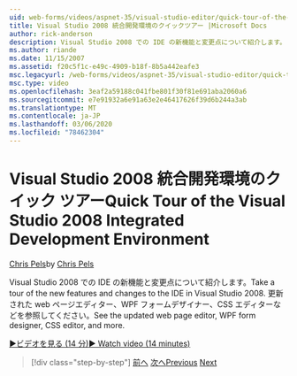 ```yaml
---
uid: web-forms/videos/aspnet-35/visual-studio-editor/quick-tour-of-the-visual-studio-2008-integrated-development-environment
title: Visual Studio 2008 統合開発環境のクイックツアー |Microsoft Docs
author: rick-anderson
description: Visual Studio 2008 での IDE の新機能と変更点について紹介します。 更新された web ページエディター、WPF フォームデザイナー、CSS エディターなどを参照してください。
ms.author: riande
ms.date: 11/15/2007
ms.assetid: f20c5f1c-e49c-4909-b18f-8b5a442eafe3
msc.legacyurl: /web-forms/videos/aspnet-35/visual-studio-editor/quick-tour-of-the-visual-studio-2008-integrated-development-environment
msc.type: video
ms.openlocfilehash: 3eaf2a59188c041fbe801f30f81e691aba2060a6
ms.sourcegitcommit: e7e91932a6e91a63e2e46417626f39d6b244a3ab
ms.translationtype: MT
ms.contentlocale: ja-JP
ms.lasthandoff: 03/06/2020
ms.locfileid: "78462304"
---
```

# <a name="quick-tour-of-the-visual-studio-2008-integrated-development-environment"></a><span data-ttu-id="d21c8-104">Visual Studio 2008 統合開発環境のクイック ツアー</span><span class="sxs-lookup"><span data-stu-id="d21c8-104">Quick Tour of the Visual Studio 2008 Integrated Development Environment</span></span>

<span data-ttu-id="d21c8-105">[Chris Pels](https://twitter.com/chrispels)</span><span class="sxs-lookup"><span data-stu-id="d21c8-105">by [Chris Pels](https://twitter.com/chrispels)</span></span>

<span data-ttu-id="d21c8-106">Visual Studio 2008 での IDE の新機能と変更点について紹介します。</span><span class="sxs-lookup"><span data-stu-id="d21c8-106">Take a tour of the new features and changes to the IDE in Visual Studio 2008.</span></span> <span data-ttu-id="d21c8-107">更新された web ページエディター、WPF フォームデザイナー、CSS エディターなどを参照してください。</span><span class="sxs-lookup"><span data-stu-id="d21c8-107">See the updated web page editor, WPF form designer, CSS editor, and more.</span></span>

[<span data-ttu-id="d21c8-108">&#9654;ビデオを見る (14 分)</span><span class="sxs-lookup"><span data-stu-id="d21c8-108">&#9654; Watch video (14 minutes)</span></span>](https://channel9.msdn.com/Blogs/ASP-NET-Site-Videos/quick-tour-of-the-visual-studio-2008-integrated-development-environment)

> [!div class="step-by-step"]
> <span data-ttu-id="d21c8-109">[前へ](intellisense-for-jscript-and-aspnet-ajax.md)
> [次へ](creating-and-modifying-a-css-file.md)</span><span class="sxs-lookup"><span data-stu-id="d21c8-109">[Previous](intellisense-for-jscript-and-aspnet-ajax.md)
[Next](creating-and-modifying-a-css-file.md)</span></span>
